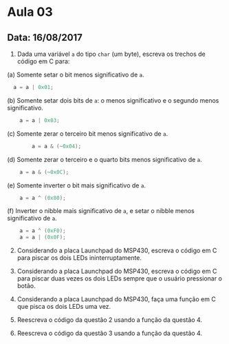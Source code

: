 # Aula 03
## Data: 16/08/2017

1. Dada uma variável `a` do tipo `char` (um byte), escreva os trechos de código em C para:

(a) Somente setar o bit menos significativo de `a`.
	
  ```C
  	a = a | 0x01;
  ```
(b) Somente setar dois bits de `a`: o menos significativo e o segundo menos significativo.
	
```C 
	a = a | 0x03;
```  
  
(c) Somente zerar o terceiro bit menos significativo de `a`.

```C
        a = a & (~0x04);
```
  
(d) Somente zerar o terceiro e o quarto bits menos significativo de `a`.

```C
    a = a & (~0x0C);
```	
  
(e) Somente inverter o bit mais significativo de `a`.

```C
    a = a ^ (0x80);
```	

(f) Inverter o nibble mais significativo de `a`, e setar o nibble menos significativo de `a`. 

```C
    a = a ^ (0xF0);
    a = a | (0x0F);
```	

2. Considerando a placa Launchpad do MSP430, escreva o código em C para piscar os dois LEDs ininterruptamente.

3. Considerando a placa Launchpad do MSP430, escreva o código em C para piscar duas vezes os dois LEDs sempre que o usuário pressionar o botão.

4. Considerando a placa Launchpad do MSP430, faça uma função em C que pisca os dois LEDs uma vez.

5. Reescreva o código da questão 2 usando a função da questão 4.

6. Reescreva o código da questão 3 usando a função da questão 4.
